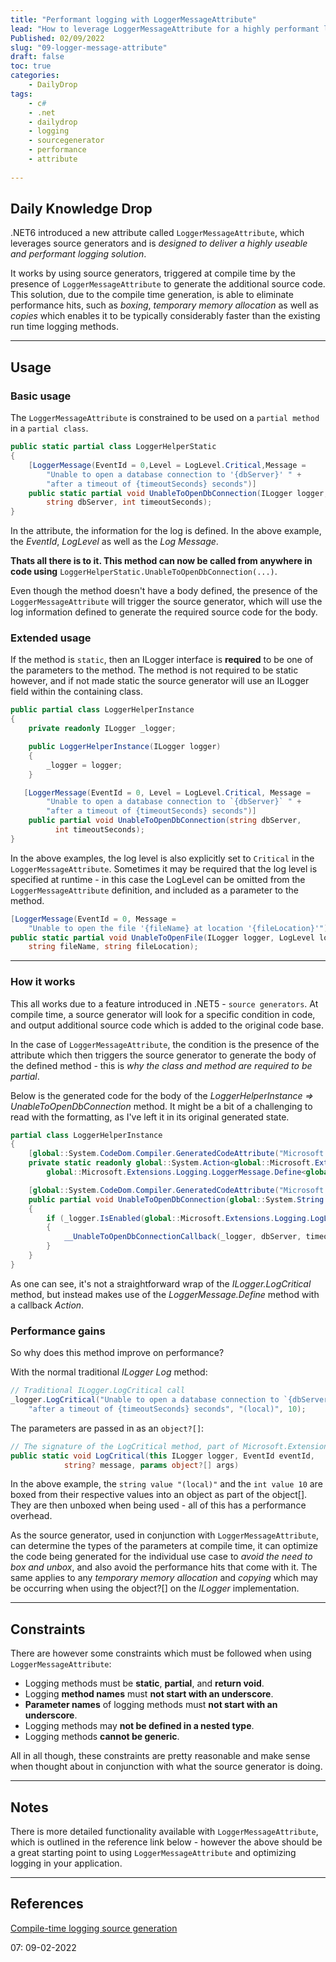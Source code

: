 ```yaml
---
title: "Performant logging with LoggerMessageAttribute"
lead: "How to leverage LoggerMessageAttribute for a highly performant logging solution"
Published: 02/09/2022
slug: "09-logger-message-attribute"
draft: false
toc: true
categories:
    - DailyDrop
tags:
    - c#
    - .net
    - dailydrop
    - logging
    - sourcegenerator
    - performance
    - attribute
    
---
```


## Daily Knowledge Drop

.NET6 introduced a new attribute called `LoggerMessageAttribute`, which leverages source generators and is _designed to deliver a highly useable and performant logging solution_.

It works by using source generators, triggered at compile time by the presence of `LoggerMessageAttribute` to generate the additional source code. This solution, due to the compile time generation, is able to eliminate performance hits, such as _boxing_, _temporary memory allocation_ as well as _copies_ which enables it to be typically considerably faster than the existing run time logging methods.

---

## Usage

### Basic usage

The `LoggerMessageAttribute` is constrained to be used on a `partial method` in a `partial class`.

``` csharp
public static partial class LoggerHelperStatic
{
    [LoggerMessage(EventId = 0,Level = LogLevel.Critical,Message = 
        "Unable to open a database connection to '{dbServer}' " +
        "after a timeout of {timeoutSeconds} seconds")]
    public static partial void UnableToOpenDbConnection(ILogger logger, 
        string dbServer, int timeoutSeconds);
}
```

In the attribute, the information for the log is defined. In the above example, the _EventId_, _LogLevel_ as well as the _Log Message_.

**Thats all there is to it. This method can now be called from anywhere in code using** `LoggerHelperStatic.UnableToOpenDbConnection(...)`.

Even though the method doesn't have a body defined, the presence of the `LoggerMessageAttribute` will trigger the source generator, which will use the log information defined to generate the required source code for the body.

### Extended usage

If the method is `static`, then an ILogger interface is **required** to be one of the parameters to the method. The method is not required to be static however, and if not made static the source generator will use an ILogger  field within the containing class.

``` csharp
public partial class LoggerHelperInstance
{
    private readonly ILogger _logger;

    public LoggerHelperInstance(ILogger logger)
    {
        _logger = logger;
    }

   [LoggerMessage(EventId = 0, Level = LogLevel.Critical, Message =
        "Unable to open a database connection to `{dbServer}` " +
        "after a timeout of {timeoutSeconds} seconds")]
    public partial void UnableToOpenDbConnection(string dbServer, 
          int timeoutSeconds);
}
```

In the above examples, the log level is also explicitly set to `Critical` in the `LoggerMessageAttribute`. Sometimes it may be required that the log level is specified at runtime - in this case the LogLevel can be omitted from the `LoggerMessageAttribute` definition, and included as a parameter to the method.

``` csharp
[LoggerMessage(EventId = 0, Message =
    "Unable to open the file '{fileName} at location '{fileLocation}'")]
public static partial void UnableToOpenFile(ILogger logger, LogLevel logLevel,
    string fileName, string fileLocation);
```

---

### How it works

This all works due to a feature introduced in .NET5 - `source generators`. At compile time, a source generator will look for a specific condition in code, and output additional source code which is added to the original code base. 

In the case of `LoggerMessageAttribute`, the condition is the presence of the attribute which then triggers the source generator to generate the body of the defined method - this is _why the class and method are required to be partial_.

Below is the generated code for the body of the _LoggerHelperInstance => UnableToOpenDbConnection_ method. It might be a bit of a challenging to read with the formatting, as I've left it in its original generated state.

``` csharp
partial class LoggerHelperInstance 
{
    [global::System.CodeDom.Compiler.GeneratedCodeAttribute("Microsoft.Extensions.Logging.Generators", "6.0.5.2210")]
    private static readonly global::System.Action<global::Microsoft.Extensions.Logging.ILogger, global::System.String, global::System.Int32, global::System.Exception?> __UnableToOpenDbConnectionCallback =
        global::Microsoft.Extensions.Logging.LoggerMessage.Define<global::System.String, global::System.Int32>(global::Microsoft.Extensions.Logging.LogLevel.Critical, new global::Microsoft.Extensions.Logging.EventId(0, nameof(UnableToOpenDbConnection)), "Unable to open a database connection to `{dbServer}` after a timeout of {timeoutSeconds} seconds", new global::Microsoft.Extensions.Logging.LogDefineOptions() { SkipEnabledCheck = true }); 

    [global::System.CodeDom.Compiler.GeneratedCodeAttribute("Microsoft.Extensions.Logging.Generators", "6.0.5.2210")]
    public partial void UnableToOpenDbConnection(global::System.String dbServer, global::System.Int32 timeoutSeconds)
    {
        if (_logger.IsEnabled(global::Microsoft.Extensions.Logging.LogLevel.Critical))
        {
            __UnableToOpenDbConnectionCallback(_logger, dbServer, timeoutSeconds, null);
        }
    }
}
```

As one can see, it's not a straightforward wrap of the _ILogger.LogCritical_ method, but instead makes use of the _LoggerMessage.Define_ method with a callback _Action_.


### Performance gains

So why does this method improve on performance?  

With the normal traditional _ILogger Log_ method:

``` csharp
// Traditional ILogger.LogCritical call
_logger.LogCritical("Unable to open a database connection to `{dbServer}` " +
    "after a timeout of {timeoutSeconds} seconds", "(local)", 10);
```

The parameters are passed in as an `object?[]`:

``` csharp
// The signature of the LogCritical method, part of Microsoft.Extensions.Logging
public static void LogCritical(this ILogger logger, EventId eventId, 
            string? message, params object?[] args)

```

In the above example, the `string value "(local)"` and the `int value 10` are boxed from their respective values into an object as part of the object[]. They are then unboxed when being used - all of this has a performance overhead.

As the source generator, used in conjunction with `LoggerMessageAttribute`, can determine the types of the parameters at compile time, it can optimize the code being generated for the individual use case to _avoid the need to box and unbox_, and also avoid the performance hits that come with it. The same applies to any _temporary memory allocation_ and _copying_ which may be occurring when using the object?[] on the _ILogger_ implementation.

---

## Constraints

There are however some constraints which must be followed when using `LoggerMessageAttribute`:

- Logging methods must be **static**, **partial**, and **return void**.
- Logging **method names** must **not start with an underscore**.
- **Parameter names** of logging methods must **not start with an underscore**.
- Logging methods may **not be defined in a nested type**.
- Logging methods **cannot be generic**.

All in all though, these constraints are pretty reasonable and make sense when thought about in conjunction with what the source generator is doing.

---

## Notes

There is more detailed functionality available with `LoggerMessageAttribute`, which is outlined in the reference link below - however the above should be a great starting point to using `LoggerMessageAttribute` and optimizing logging in your application.

---

## References
[Compile-time logging source generation](https://docs.microsoft.com/en-us/dotnet/core/extensions/logger-message-generator)

<?# DailyDrop ?>07: 09-02-2022<?#/ DailyDrop ?>
